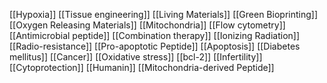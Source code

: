 [[Hypoxia]]
[[Tissue engineering]]
[[Living Materials]]
[[Green Bioprinting]]
[[Oxygen Releasing Materials]]
[[Mitochondria]]
[[Flow cytometry]]
[[Antimicrobial peptide]]
[[Combination therapy]]
[[Ionizing Radiation]]
[[Radio-resistance]]
[[Pro-apoptotic Peptide]]
[[Apoptosis]]
[[Diabetes mellitus]]
[[Cancer]]
[[Oxidative stress]]
[[bcl-2]]
[[Infertility]]
[[Cytoprotection]]
[[Humanin]]
[[Mitochondria-derived Peptide]]
